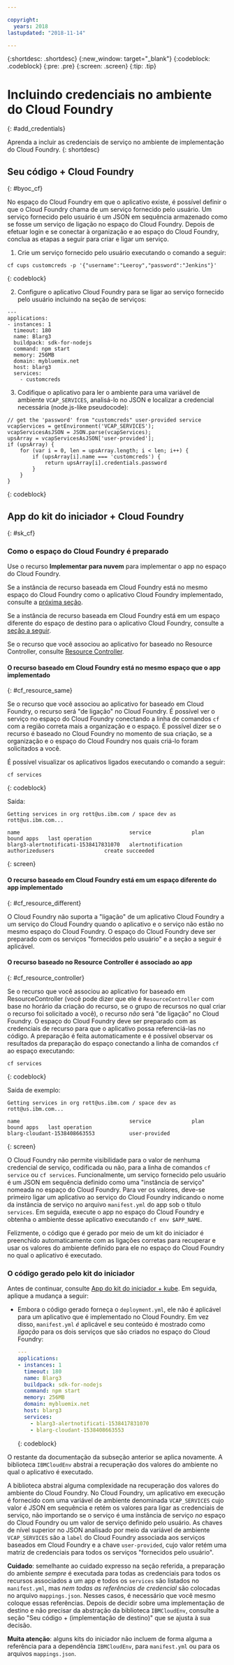 ```yaml
---

copyright:
  years: 2018
lastupdated: "2018-11-14"

---
```


{:shortdesc: .shortdesc}
{:new_window: target="_blank"}
{:codeblock: .codeblock}
{:pre: .pre}
{:screen: .screen}
{:tip: .tip}

# Incluindo credenciais no ambiente do Cloud Foundry
{: #add_credentials}

Aprenda a incluir as credenciais de serviço no ambiente de implementação do Cloud Foundry.
{: shortdesc}

## Seu código + Cloud Foundry
{: #byoc_cf}

No espaço do Cloud Foundry em que o aplicativo existe, é possível definir o que o Cloud Foundry chama de um serviço fornecido pelo usuário. Um serviço fornecido pelo usuário é um JSON em sequência armazenado como se fosse um serviço de ligação no espaço do Cloud Foundry. Depois de efetuar login e se conectar à organização e ao espaço do Cloud Foundry, conclua as etapas a seguir para criar e ligar um serviço.

1. Crie um serviço fornecido pelo usuário executando o comando a seguir:
  ```console
  cf cups customcreds -p '{"username":"Leeroy","password":"Jenkins"}'
  ```
  {: codeblock}

2. Configure o aplicativo Cloud Foundry para se ligar ao serviço fornecido pelo usuário incluindo na seção de serviços:
  ```
  ---
  applications:
  - instances: 1
    timeout: 180
    name: Blarg3
    buildpack: sdk-for-nodejs
    command: npm start
    memory: 256MB
    domain: mybluemix.net
    host: blarg3
    services:
      - customcreds
  ```

3. Codifique o aplicativo para ler o ambiente para uma variável de ambiente `VCAP_SERVICES`,
analisá-lo no JSON e localizar a credencial necessária (node.js-like pseudocode):
  ```
  // get the 'password' from "customcreds" user-provided service
  vcapServices = getEnvironment('VCAP_SERVICES');
  vcapServicesAsJSON = JSON.parse(vcapServices);
  upsArray = vcapServicesAsJSON['user-provided'];
  if (upsArray) {
      for (var i = 0, len = upsArray.length; i < len; i++) {
          if (upsArray[i].name === 'customcreds') {
              return upsArray[i].credentials.password
          }
      }
  }
  ```
{: codeblock}


## App do kit do iniciador + Cloud Foundry
{: #sk_cf}

### Como o espaço do Cloud Foundry é preparado

Use o recurso **Implementar para nuvem** para implementar o app no espaço do Cloud Foundry.

Se a instância de recurso baseada em Cloud Foundry está no mesmo espaço do Cloud Foundry como o aplicativo
Cloud Foundry implementado, consulte a [próxima seção](#cf_resource_same).

Se a instância de recurso baseada em Cloud Foundry está em um espaço diferente do espaço de destino para o aplicativo Cloud Foundry, consulte a [seção a seguir](#cf_resource_different).

Se o recurso que você associou ao aplicativo for baseado no Resource Controller, consulte [Resource Controller](#cf_resource_controller).

#### O recurso baseado em Cloud Foundry está no mesmo espaço que o app implementado
{: #cf_resource_same}

Se o recurso que você associou ao aplicativo for baseado em Cloud Foundry, o recurso será "de ligação" no Cloud Foundry. É possível ver o serviço no espaço do Cloud Foundry conectando a linha de comandos `cf` com a região correta mais a organização e o espaço. É
possível dizer se o recurso é baseado no Cloud Foundry no momento de sua criação, se a organização e o espaço do Cloud
Foundry nos quais criá-lo foram solicitados a você.

É possível visualizar os aplicativos ligados executando o comando a seguir:
```console
cf services
```
{: codeblock}

Saída:
```
Getting services in org rott@us.ibm.com / space dev as rott@us.ibm.com...

name                                   service             plan              bound apps   last operation
blarg3-alertnotificati-1538417831070   alertnotification   authorizedusers                create succeeded
```
{: screen}

#### O recurso baseado em Cloud Foundry está em um espaço diferente do app implementado
{: #cf_resource_different}

O Cloud Foundry não suporta a "ligação" de um aplicativo Cloud Foundry a um serviço do Cloud Foundry quando o aplicativo e o serviço não estão no mesmo espaço do Cloud Foundry. O espaço do Cloud Foundry deve ser preparado com os serviços "fornecidos pelo usuário" e a seção a seguir é aplicável.

#### O recurso baseado no Resource Controller é associado ao app
{: #cf_resource_controller}

Se o recurso que você associou ao aplicativo for baseado em ResourceController (você pode dizer que ele é `ResourceController` com base no horário da criação do recurso, se o grupo de recursos no qual criar o recurso foi solicitado a você), o recurso _não_ será "de ligação" no Cloud Foundry. O espaço do Cloud Foundry deve ser preparado com as credenciais de recurso para que o aplicativo possa referenciá-las no código. A preparação é feita automaticamente e é possível observar os resultados da preparação do espaço conectando a linha de comandos `cf` ao espaço executando:
```console
cf services
```
{: codeblock}

Saída de exemplo:
```
Getting services in org rott@us.ibm.com / space dev as rott@us.ibm.com...

name                                   service             plan              bound apps   last operation
blarg-cloudant-1538408663553           user-provided
```
{: screen}

O Cloud Foundry não permite visibilidade para o valor de nenhuma credencial de serviço, codificada ou não, para a linha de comandos `cf service` ou `cf services`. Funcionalmente, um serviço fornecido pelo usuário é um JSON em sequência definido como uma "instância de serviço" nomeada no espaço do Cloud Foundry. Para
ver os valores, deve-se primeiro ligar um aplicativo ao serviço do Cloud Foundry indicando o nome da instância de serviço no arquivo `manifest.yml` do app sob o título `services`. Em seguida, execute o app no espaço do Cloud Foundry e obtenha o ambiente desse aplicativo executando `cf env $APP_NAME`.

Felizmente, o código que é gerado por meio de um kit do iniciador é preenchido automaticamente com as ligações corretas para recuperar e usar os valores do ambiente definido para ele no espaço do Cloud Foundry no qual o aplicativo é executado.

### O código gerado pelo kit do iniciador

Antes de continuar, consulte [App do kit do iniciador + kube](/docs/apps/creds_kube.html#sk_kube_generated_code). Em seguida, aplique a mudança a seguir:

* Embora o código gerado forneça o `deployment.yml`, ele não é aplicável para um aplicativo que é implementado no Cloud Foundry. Em vez disso, `manifest.yml` _é_ aplicável e seu conteúdo é mostrado como _ligação_ para os dois serviços que são criados no espaço do Cloud Foundry:
  ```yaml
  ---
  applications:
  - instances: 1
    timeout: 180
    name: Blarg3
    buildpack: sdk-for-nodejs
    command: npm start
    memory: 256MB
    domain: mybluemix.net
    host: blarg3
    services:
      - blarg3-alertnotificati-1538417831070
      - blarg-cloudant-1538408663553
  ```
  {: codeblock}

O restante da documentação da subseção anterior se aplica novamente. A biblioteca `IBMCloudEnv` abstrai a recuperação dos valores do ambiente no qual o aplicativo é executado.

A biblioteca abstrai alguma complexidade na recuperação dos valores do ambiente do Cloud Foundry. No Cloud
Foundry, um aplicativo em execução é fornecido com uma variável de ambiente denominada `VCAP_SERVICES`
cujo valor é JSON em sequência e retém os valores para ligar as credenciais de serviço, não importando se o
serviço é uma instância de serviço _no_ espaço do Cloud Foundry ou um valor de serviço definido pelo usuário. As
chaves de nível superior no JSON analisado por meio da variável de ambiente `VCAP_SERVICES` são a
`label` do Cloud Foundry associada aos serviços baseados em Cloud Foundry e a chave
`user-provided`, cujo valor retém uma matriz de credenciais para todos os serviços "fornecidos pelo usuário".

**Cuidado**: semelhante ao cuidado expresso na seção referida, a preparação do ambiente _sempre_ é executada para todas as credenciais para todos os recursos associados a um app e todos os `services` são listados no `manifest.yml`, mas _nem todas as referências de credencial_ são colocadas no arquivo `mappings.json`. Nesses casos, é necessário que você mesmo coloque essas referências. Depois
de decidir sobre uma implementação de destino e não precisar da abstração da biblioteca `IBMCloudEnv`, consulte a seção "Seu código + (implementação de destino)" que se ajusta à sua decisão.

**Muita atenção**: alguns kits do iniciador não incluem de forma alguma a referência para a
dependência `IBMCloudEnv`, para `manifest.yml` ou para os arquivos `mappings.json`.
